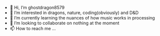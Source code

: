 - 👋 Hi, I’m ghostdragon8579
- 👀 I’m interested in dragons, nature, coding(obviously) and D&D
- 🌱 I’m currently learning the nuances of how music works in processing
- 💞️ I’m looking to collaborate on nothing at the moment
- 📫 How to reach me ...

<!---
ghostdragon8579/ghostdragon8579 is a ✨ special ✨ repository because its `README.md` (this file) appears on your GitHub profile.
You can click the Preview link to take a look at your changes.
--->
